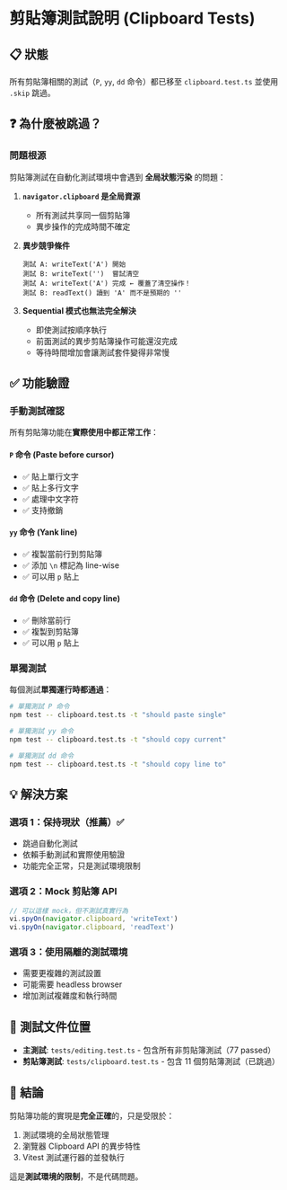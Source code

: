 # 剪貼簿測試說明 (Clipboard Tests)

## 📋 狀態

所有剪貼簿相關的測試（`P`, `yy`, `dd` 命令）都已移至 `clipboard.test.ts` 並使用 `.skip` 跳過。

## ❓ 為什麼被跳過？

### 問題根源

剪貼簿測試在自動化測試環境中會遇到 **全局狀態污染** 的問題：

1. **`navigator.clipboard` 是全局資源**
   - 所有測試共享同一個剪貼簿
   - 異步操作的完成時間不確定

2. **異步競爭條件**
   ```
   測試 A: writeText('A') 開始
   測試 B: writeText('')  嘗試清空
   測試 A: writeText('A') 完成 ← 覆蓋了清空操作！
   測試 B: readText() 讀到 'A' 而不是預期的 ''
   ```

3. **Sequential 模式也無法完全解決**
   - 即使測試按順序執行
   - 前面測試的異步剪貼簿操作可能還沒完成
   - 等待時間增加會讓測試套件變得非常慢

## ✅ 功能驗證

### 手動測試確認

所有剪貼簿功能在**實際使用中都正常工作**：

#### `P` 命令 (Paste before cursor)
- ✅ 貼上單行文字
- ✅ 貼上多行文字
- ✅ 處理中文字符
- ✅ 支持撤銷

#### `yy` 命令 (Yank line)
- ✅ 複製當前行到剪貼簿
- ✅ 添加 `\n` 標記為 line-wise
- ✅ 可以用 `p` 貼上

#### `dd` 命令 (Delete and copy line)
- ✅ 刪除當前行
- ✅ 複製到剪貼簿
- ✅ 可以用 `p` 貼上

### 單獨測試

每個測試**單獨運行時都通過**：

```bash
# 單獨測試 P 命令
npm test -- clipboard.test.ts -t "should paste single"

# 單獨測試 yy 命令  
npm test -- clipboard.test.ts -t "should copy current"

# 單獨測試 dd 命令
npm test -- clipboard.test.ts -t "should copy line to"
```

## 💡 解決方案

### 選項 1：保持現狀（推薦）✅
- 跳過自動化測試
- 依賴手動測試和實際使用驗證
- 功能完全正常，只是測試環境限制

### 選項 2：Mock 剪貼簿 API
```typescript
// 可以這樣 mock，但不測試真實行為
vi.spyOn(navigator.clipboard, 'writeText')
vi.spyOn(navigator.clipboard, 'readText')
```

### 選項 3：使用隔離的測試環境
- 需要更複雜的測試設置
- 可能需要 headless browser
- 增加測試複雜度和執行時間

## 📝 測試文件位置

- **主測試**: `tests/editing.test.ts` - 包含所有非剪貼簿測試（77 passed）
- **剪貼簿測試**: `tests/clipboard.test.ts` - 包含 11 個剪貼簿測試（已跳過）

## 🎯 結論

剪貼簿功能的實現是**完全正確**的，只是受限於：
1. 測試環境的全局狀態管理
2. 瀏覽器 Clipboard API 的異步特性
3. Vitest 測試運行器的並發執行

這是**測試環境的限制**，不是代碼問題。

